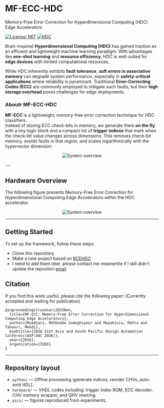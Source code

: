 # MF-ECC-HDC
Memory-Free Error Correction for Hyperdimensional Computing (HDC) Edge Accelerators

[![License: MIT](https://img.shields.io/badge/License-MIT-green.svg)](#license)
[![HDC](https://img.shields.io/badge/Topic-HDC-blue.svg)](#)

Brain-inspired **Hyperdimensional Computing (HDC)** has gained traction as an efficient and lightweight machine learning paradigm. With advantages like **one-shot learning** and **resource efficiency**, HDC is well-suited for **edge devices** with limited computational resources.  

While HDC inherently exhibits **fault tolerance**, **soft errors in associative memory** can degrade system performance, especially in **safety-critical applications** where reliability is paramount. Traditional **Error-Correcting Codes (ECC)** are commonly employed to mitigate such faults, but their **high storage overhead** poses challenges for edge deployments.  

### **Aboutr MF-ECC-HDC** 
**MF-ECC** is a lightweight, memory-free error correction technique for HDC classifiers.  
Instead of storing ECC check-bits in memory, we generate them **on the fly** with a tiny logic block and a compact list of **trigger indices** that mark when the check-bit value changes across dimensions. This removes check-bit memory, avoids faults in that region, and scales logarithmically with the hypervector dimension.

<p align="center"><img src="images/overall.png" alt="System overview"></p>
---

## **Hardware Overview**  

The following figure presents Memory-Free Error Correction for Hyperdimensional Computing Edge Accelerators within the HDC accelerator.  
<p align="center"><img src="images/hardware.png" alt="System overview"></p>

---
## **Getting Started**  

To set up the framework, follow these steps:  

- Clone this repository  
- Make a new project based on [RCEHDC]((https://github.com/m-spr/RCEHDC)) 
- I need to add them later. please contact me meanwhile if I still didn't update the repositori [email](https://github.com/m-spr/RCEHDC)


Citation
------------
If you find this work useful, please cite the following paper:
(Currently accepted and waiting for publication)
```
@inproceedings{roodsari2025Non,
  title={MF-ECC: Memory-Free Error Correction for Hyperdimensional Computing Edge Accelerators},
  author={Roodsari, Mahboobe Sadeghipour and Mayahinia, Mahta and Tahoori, Mehdi},
  booktitle={2026 31st Asia and South Pacific Design Automation Conferenc(ASP-DAC 2026)},
  year={2026},
  organization={IEEE}
}
```
----

## Repository layout
- `python/` —  Offline processing (generate indices, reorder CHVs, auto-emit HDL).
- `hardware/` — VHDL codes including: trigger index ROM, ECC decoder, CHV memory wrapper, and QHV rewiring.
- `pics/` — figures reproduced from experiments.
